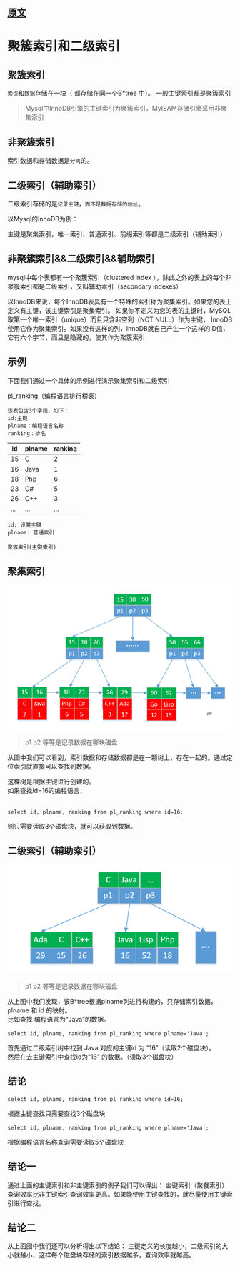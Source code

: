
## [原文](https://www.jianshu.com/p/23524cc57ca4)

# 聚簇索引和二级索引

## 聚簇索引
`索引`和`数据`存储在一块（ 都存储在同一个B*tree 中）。
一般主键索引都是聚簇索引

> Mysql中InnoDB引擎的主键索引为聚簇索引，MyISAM存储引擎采用非聚集索引

## 非聚簇索引

索引数据和存储数据是`分离`的。

## 二级索引（辅助索引）  
二级索引存储的是`记录主键`，`而不是数据存储的地址`。

以Mysql的InnoDB为例：  

主键是聚集索引，唯一索引、普通索引、前缀索引等都是二级索引（辅助索引）

## 非聚簇索引&&二级索引&&辅助索引
mysql中每个表都有一个聚簇索引（clustered index ），除此之外的表上的每个非聚簇索引都是二级索引，又叫辅助索引（secondary indexes）

以InnoDB来说，每个InnoDB表具有一个特殊的索引称为聚集索引。如果您的表上定义有主键，该主键索引是聚集索引。
如果你不定义为您的表的主键时，MySQL取第一个唯一索引（unique）而且只含非空列（NOT NULL）作为主键，
InnoDB使用它作为聚集索引。如果没有这样的列，InnoDB就自己产生一个这样的ID值，它有六个字节，而且是隐藏的，使其作为聚簇索引


## 示例
下面我们通过一个具体的示例进行演示聚集索引和二级索引   

pl_ranking（编程语言排行榜表）
```
该表包含3个字段，如下：
id:主键
plname：编程语言名称
ranking：排名

```


id | plname | ranking
|---|---|---
15  | C    | 2
16  | Java | 1
18  | Php  | 6
23  | C#   | 5
26  | C++  | 3
... | ...  | ...



```
id: 设置主键
plname: 普通索引

聚簇索引(主键索引)
```

## 聚集索引

![](../../images/mysql/marjor_index.png)

> p1 p2 等等是记录数据在哪块磁盘

从图中我们可以看到，索引数据和存储数据都是在一颗树上，存在一起的。通过定位索引就直接可以查找到数据。

这棵树是根据主键进行创建的。   
如果查找id=16的编程语言，   
```mysql

select id, plname, ranking from pl_ranking where id=16;

```
则只需要读取3个磁盘块，就可以获取到数据。

## 二级索引（辅助索引）


![](../../images/mysql/second_index.png)

> p1 p2 等等是记录数据在哪块磁盘

从上图中我们发现，该B*tree根据plname列进行构建的，只存储索引数据，plname 和 id 的映射。   
比如查找 编程语言为“Java”的数据。
```mysql
select id, plname, ranking from pl_ranking where plname='Java';
```
首先通过二级索引树中找到 Java 对应的主键id 为 “16”（读取2个磁盘块）。   
然后在去主键索引中查找id为“16” 的数据。（读取3个磁盘块）

## 结论

```mysql
select id, plname, ranking from pl_ranking where id=16;
```
根据主键查找只需要查找3个磁盘块

```mysql
select id, plname, ranking from pl_ranking where plname='Java';
```
根据编程语言名称查询需要读取5个磁盘块

## 结论一
通过上面的主键索引和非主键索引的例子我们可以得出：
主键索引（聚餐索引）查询效率比非主键索引查询效率更高。如果能使用主键查找的，就尽量使用主键索引进行查找。

## 结论二
从上面图中我们还可以分析得出以下结论：
主键定义的长度越小，二级索引的大小就越小，这样每个磁盘块存储的索引数据越多，查询效率就越高。
